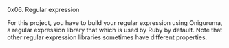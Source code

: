 0x06. Regular expression

For this project, you have to build your regular expression using Oniguruma, a regular expression library that which is used by Ruby by default. Note that other regular expression libraries sometimes have different properties.